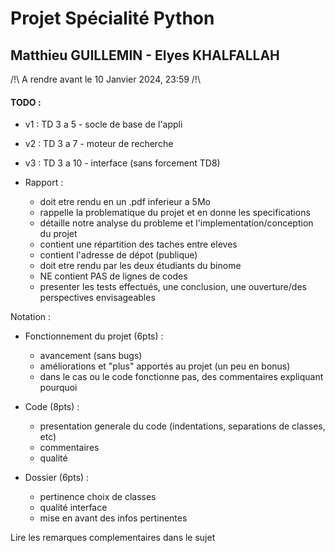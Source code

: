 # Projet Spécialité Python
## Matthieu GUILLEMIN - Elyes KHALFALLAH

/!\ A rendre avant le 10 Janvier 2024, 23:59 /!\



#### TODO :

- v1 : TD 3 a 5  - socle de base de l'appli
- v2 : TD 3 a 7  - moteur de recherche
- v3 : TD 3 a 10 - interface (sans forcement TD8)

- Rapport :
  - doit etre rendu en un .pdf inferieur a 5Mo
  - rappelle la problematique du projet et en donne les specifications
  - détaille notre analyse du probleme et l'implementation/conception du projet
  - contient une répartition des taches entre eleves 
  - contient l'adresse de dépot (publique)
  - doit etre rendu par les deux étudiants du binome
  - NE contient PAS de lignes de codes
  - presenter les tests effectués, une conclusion, une ouverture/des perspectives envisageables


Notation : 
- Fonctionnement du projet (6pts) :
  - avancement (sans bugs)
  - améliorations et "plus" apportés au projet (un peu en bonus)
  - dans le cas ou le code fonctionne pas, des commentaires expliquant pourquoi

- Code (8pts) :
  - presentation generale du code (indentations, separations de classes, etc)
  - commentaires
  - qualité

- Dossier (6pts) :
  - pertinence choix de classes
  - qualité interface
  - mise en avant des infos pertinentes

Lire les remarques complementaires dans le sujet
